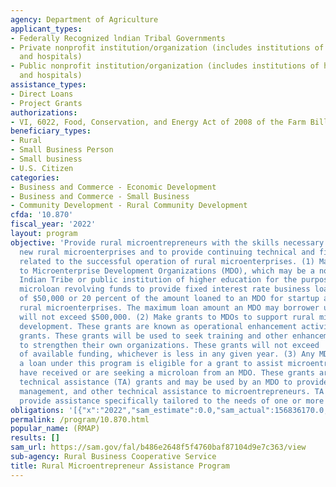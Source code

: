 ```yaml
---
agency: Department of Agriculture
applicant_types:
- Federally Recognized lndian Tribal Governments
- Private nonprofit institution/organization (includes institutions of higher education
  and hospitals)
- Public nonprofit institution/organization (includes institutions of higher education
  and hospitals)
assistance_types:
- Direct Loans
- Project Grants
authorizations:
- VI, 6022, Food, Conservation, and Energy Act of 2008 of the Farm Bill. Pub. L. 6124.
beneficiary_types:
- Rural
- Small Business Person
- Small business
- U.S. Citizen
categories:
- Business and Commerce - Economic Development
- Business and Commerce - Small Business
- Community Development - Rural Community Development
cfda: '10.870'
fiscal_year: '2022'
layout: program
objective: 'Provide rural microentrepreneurs with the skills necessary to establish
  new rural microenterprises and to provide continuing technical and financial assistance
  related to the successful operation of rural microenterprises. (1) Make direct loans
  to Microenterprise Development Organizations (MDO), which may be a non-profit entity,
  Indian Tribe or public institution of higher education for the purpose of capitalizing
  microloan revolving funds to provide fixed interest rate business loans of the lesser
  of $50,000 or 20 percent of the amount loaned to an MDO for startup and growing
  rural microenterprises. The maximum loan amount an MDO may borrower under this program
  will not exceed $500,000. (2) Make grants to MDOs to support rural microenterprise
  development. These grants are known as operational enhancement activities or services
  grants. These grants will be used to seek training and other enhancement services
  to strengthen their own organizations. These grants will not exceed  10 percent
  of available funding, whichever is less in any given year. (3) Any MDO that receives
  a loan under this program is eligible for a grant to assist microentrepreneurs who
  have received or are seeking a microloan from an MDO. These grants are known as
  technical assistance (TA) grants and may be used by an MDO to provide marketing,
  management, and other technical assistance to microentrepreneurs. TA grants will
  provide assistance specifically tailored to the needs of one or more microentrepreneurs.  '
obligations: '[{"x":"2022","sam_estimate":0.0,"sam_actual":156836170.0,"usa_spending_actual":3258115.18},{"x":"2023","sam_estimate":43796934.0,"sam_actual":0.0,"usa_spending_actual":300000.0},{"x":"2024","sam_estimate":150000000.0,"sam_actual":0.0,"usa_spending_actual":0.0}]'
permalink: /program/10.870.html
popular_name: (RMAP)
results: []
sam_url: https://sam.gov/fal/b486e2648f5f4760baf87104d9e7c363/view
sub-agency: Rural Business Cooperative Service
title: Rural Microentrepreneur Assistance Program
---
```

